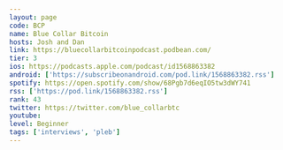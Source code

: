 ```yaml
---
layout: page
code: BCP
name: Blue Collar Bitcoin
hosts: Josh and Dan
link: https://bluecollarbitcoinpodcast.podbean.com/
tier: 3
ios: https://podcasts.apple.com/podcast/id1568863382
android: ['https://subscribeonandroid.com/pod.link/1568863382.rss']
spotify: https://open.spotify.com/show/68Pgb7d6eqIO5tw3dWY741
rss: ['https://pod.link/1568863382.rss']
rank: 43
twitter: https://twitter.com/blue_collarbtc
youtube: 
level: Beginner
tags: ['interviews', 'pleb']
---
```

